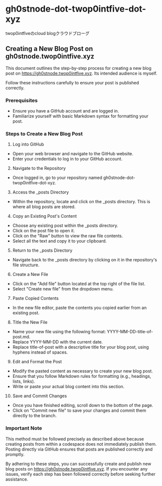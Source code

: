 # gh0stnode-dot-twop0intfive-dot-xyz
twop0intfiveのcloud blogクラウドブローグ


## Creating a New Blog Post on gh0stnode.twop0intfive.xyz
This document outlines the step-by-step process for creating a new blog post on https://gh0stnode.twop0intfive.xyz. Its intended audience is myself. 

Follow these instructions carefully to ensure your post is published correctly.


### Prerequisites
- Ensure you have a GitHub account and are logged in.
- Familiarize yourself with basic Markdown syntax for formatting your post.


### Steps to Create a New Blog Post
1) Log into GitHub
- Open your web browser and navigate to the GitHub website.
- Enter your credentials to log in to your GitHub account.
2) Navigate to the Repository
- Once logged in, go to your repository named gh0stnode-dot-twop0intfive-dot-xyz.
3) Access the _posts Directory
- Within the repository, locate and click on the _posts directory. This is where all blog posts are stored.
4) Copy an Existing Post's Content
- Choose any existing post within the _posts directory.
- Click on the post file to open it.
- Click on the "Raw" button to view the raw file contents.
- Select all the text and copy it to your clipboard.
5) Return to the _posts Directory
- Navigate back to the _posts directory by clicking on it in the repository's file structure.
6) Create a New File
- Click on the "Add file" button located at the top right of the file list.
- Select "Create new file" from the dropdown menu.
7) Paste Copied Contents
- In the new file editor, paste the contents you copied earlier from an existing post.
8) Title the New File
- Name your new file using the following format: YYYY-MM-DD-title-of-post.md.
- Replace YYYY-MM-DD with the current date.
- Replace title-of-post with a descriptive title for your blog post, using hyphens instead of spaces.
9) Edit and Format the Post
- Modify the pasted content as necessary to create your new blog post.
- Ensure that you follow Markdown rules for formatting (e.g., headings, lists, links).
- Write or paste your actual blog content into this section.
10) Save and Commit Changes
- Once you have finished editing, scroll down to the bottom of the page.
- Click on "Commit new file" to save your changes and commit them directly to the branch.


### Important Note
This method must be followed precisely as described above because creating posts from within a codespace does not immediately publish them. Posting directly via GitHub ensures that posts are published correctly and promptly.


By adhering to these steps, you can successfully create and publish new blog posts on https://gh0stnode.twop0intfive.xyz. If you encounter any issues, verify each step has been followed correctly before seeking further assistance.
